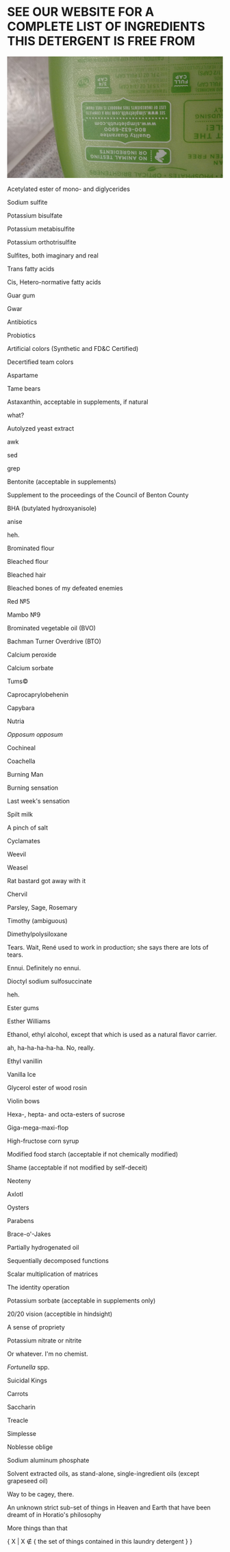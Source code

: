 SEE OUR WEBSITE FOR A COMPLETE LIST OF INGREDIENTS THIS DETERGENT IS FREE FROM
==============================================================================

![see our website](./detergent.jpg)

Acetylated ester of mono- and diglycerides

Sodium sulfite

Potassium bisulfate

Potassium metabisulfite

Potassium orthotrisulfite

Sulfites, both imaginary and real

Trans fatty acids

Cis, Hetero-normative fatty acids

Guar gum

Gwar

Antibiotics

Probiotics

Artificial colors (Synthetic and FD&C Certified)

Decertified team colors

Aspartame

Tame bears

Astaxanthin, acceptable in supplements, if natural

what?

Autolyzed yeast extract

awk

sed

grep

Bentonite (acceptable in supplements)

Supplement to the proceedings of the Council of Benton County

BHA (butylated hydroxyanisole)

anise

heh.

Brominated flour

Bleached flour

Bleached hair

Bleached bones of my defeated enemies

Red №5

Mambo №9

Brominated vegetable oil (BVO)

Bachman Turner Overdrive (BTO)

Calcium peroxide

Calcium sorbate

Tums©

Caprocaprylobehenin

Capybara

Nutria

*Opposum opposum*

Cochineal

Coachella

Burning Man

Burning sensation

Last week's sensation

Spilt milk

A pinch of salt

Cyclamates

Weevil

Weasel

Rat bastard got away with it

Chervil

Parsley, Sage, Rosemary

Timothy (ambiguous)

Dimethylpolysiloxane

Tears. Wait, René used to work in production; she says there are lots of tears.

Ennui. Definitely no ennui.

Dioctyl sodium sulfosuccinate

heh.

Ester gums

Esther Williams

Ethanol, ethyl alcohol, except that which is used as a natural flavor carrier.

ah, ha-ha-ha-ha-ha. No, really.

Ethyl vanillin

Vanilla Ice

Glycerol ester of wood rosin

Violin bows

Hexa-, hepta- and octa-esters of sucrose

Giga-mega-maxi-flop

High-fructose corn syrup

Modified food starch (acceptable if not chemically modified)

Shame (acceptable if not modified by self-deceit)

Neoteny

Axlotl

Oysters

Parabens

Brace-o'-Jakes

Partially hydrogenated oil

Sequentially decomposed functions

Scalar multiplication of matrices

The identity operation

Potassium sorbate (acceptable in supplements only)

20/20 vision (acceptible in hindsight)

A sense of propriety

Potassium nitrate or nitrite

Or whatever. I'm no chemist.

*Fortunella* spp.

Suicidal Kings

Carrots

Saccharin

Treacle

Simplesse

Noblesse oblige

Sodium aluminum phosphate

Solvent extracted oils, as stand-alone, single-ingredient oils (except grapeseed oil)

Way to be cagey, there.

An unknown strict sub-set of things in Heaven and Earth that have been dreamt of in Horatio's philosophy

More things than that

{ X | X ∉ { the set of things contained in this laundry detergent } }
